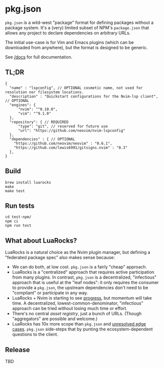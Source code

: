 # pkg.json

`pkg.json` is a wild-west "package" format for defining packages without a package system.
It's a (very) limited subset of NPM's `package.json` that allows any project to declare dependencies on arbitrary URLs.

The initial use-case is for Vim and Emacs plugins (which can be downloaded from anywhere), but the format is designed to be generic.

See [/docs](https://github.com/neovim/packspec/tree/main/docs) for full documentation.

## TL;DR

```
{
  "name" : "lspconfig", // OPTIONAL cosmetic name, not used for resolution nor filesystem locations.
  "description" : "Quickstart configurations for the Nvim-lsp client", // OPTIONAL
  "engines": {
      "nvim": "^0.10.0",
      "vim": "^9.1.0"
  },
  "repository": { // REQUIRED
      "type": "git", // reserved for future use
      "url": "https://github.com/neovim/nvim-lspconfig"
  },
  "dependencies" : { // OPTIONAL
    "https://github.com/neovim/neovim" : "0.6.1",
    "https://github.com/lewis6991/gitsigns.nvim" : "0.3"
  },
}
```

## Build

    brew install luarocks
    make
    make test

## Run tests

    cd test-npm/
    npm ci
    npm run test

## What about LuaRocks?

LuaRocks is a natural choice as the Nvim plugin manager, but defining a "federated package spec" also makes sense because:

- We can do both, at low cost. `pkg.json` is a fairly "cheap" approach.
- LuaRocks is a "centralized" approach that requires active participation from many plugins.
  In contrast, `pkg.json` is a decentralized, "infectious" approach that is useful at the "leaf nodes":
  it only requires the consumer to provide a `pkg.json`, the upstream dependencies don't need to be "compliant" or participate in any way.
- LuaRocks + Nvim is starting to see [progress](https://github.com/nvim-neorocks), but momentum will take time.
  A decentralized, lowest-common-denominator, "infectious" approach can be tried without losing much time or effort.
- There's no central _asset registry_, just a bunch of URLs. (Though "aggregators" are possible and welcome.)
- LuaRocks has 10x more scope than `pkg.json` and [unresolved edge cases](https://github.com/luarocks/luarocks/issues/905).
  `pkg.json` side-steps that by punting the ecosystem-dependent questions to the client.

## Release

TBD
